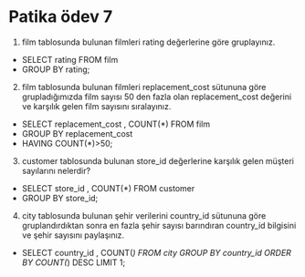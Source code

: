 # Patika ödev 7 

1. film tablosunda bulunan filmleri rating değerlerine göre gruplayınız.
* SELECT rating FROM film 
* GROUP BY rating;

2. film tablosunda bulunan filmleri replacement_cost sütununa göre grupladığımızda film sayısı 50 den fazla olan replacement_cost değerini ve karşılık gelen film sayısını sıralayınız.
* SELECT replacement_cost , COUNT(*) FROM film 
* GROUP BY replacement_cost 
* HAVING COUNT(*)>50;

3. customer tablosunda bulunan store_id değerlerine karşılık gelen müşteri sayılarını nelerdir?
* SELECT store_id , COUNT(*) FROM customer 
* GROUP BY store_id;


4. city tablosunda bulunan şehir verilerini country_id sütununa göre gruplandırdıktan sonra en fazla şehir sayısı barındıran country_id bilgisini ve şehir sayısını paylaşınız.
* SELECT country_id , COUNT(*) FROM city GROUP BY country_id ORDER BY COUNT(*) DESC LIMIT 1;